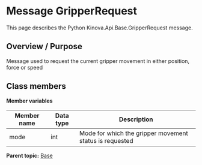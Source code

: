 # Message GripperRequest

This page describes the Python Kinova.Api.Base.GripperRequest message.

## Overview / Purpose

Message used to request the current gripper movement in either position, force or speed

## Class members

 **Member variables** 

|Member name|Data type|Description|
|-----------|---------|-----------|
|mode|int|Mode for which the gripper movement status is requested|

**Parent topic:** [Base](../references/summary_Base.md)


